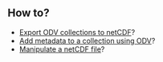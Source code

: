 ## How to?

- [Export ODV collections to netCDF](ODV_netCDF_export.md)?
- [Add metadata to a collection using ODV](ODV_EDMO_CDI.md)?
- [Manipulate a netCDF file](manipulate_netCDF.md)?

